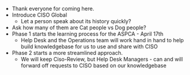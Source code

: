 
* Thank everyone for coming here.
* Introduce CISO Global
	* Let a person speak about its history quickly?
* Ask how many of them are Cat people vs Dog people?
* Phase 1 starts the learning process for the ASPCA - April 17th
	* Help Desk and the Operations team will work hand in hand to help build knowledgebase for us to use and share with CISO
* Phase 2 starts a more streamlined approach.
	* We will keep Ciso-Review, but Help Desk Managers - can and will forward off requests to CISO based on our knowledgebase